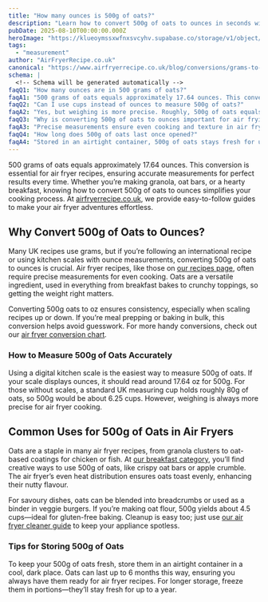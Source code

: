 ```yaml
---
title: "How many ounces is 500g of oats?"
description: "Learn how to convert 500g of oats to ounces in seconds with our simple guide—perfect for air fryer recipes and meal prep!"
pubDate: 2025-08-10T00:00:00.000Z
heroImage: "https://klueoymssxwfnxsvcyhv.supabase.co/storage/v1/object/public/Shmucket/how-many-ounces-is-500g-of-oats.webp"
tags:
  - "measurement"
author: "AirFryerRecipe.co.uk"
canonical: "https://www.airfryerrecipe.co.uk/blog/conversions/grams-to-ounces/how-many-ounces-is-500g-of-oats"
schema: |
  <!-- Schema will be generated automatically -->
faqQ1: "How many ounces are in 500 grams of oats?"
faqA1: "500 grams of oats equals approximately 17.64 ounces. This conversion is useful for air fryer recipes, ensuring accurate measurements for consistent results."
faqQ2: "Can I use cups instead of ounces to measure 500g of oats?"
faqA2: "Yes, but weighing is more precise. Roughly, 500g of oats equals about 6.25 UK measuring cups. For best results in air fryer recipes, use a digital scale."
faqQ3: "Why is converting 500g of oats to ounces important for air frying?"
faqA3: "Precise measurements ensure even cooking and texture in air fryer recipes. Converting 500g to ounces (17.64 oz) helps follow international recipes or scales with ounce units."
faqQ4: "How long does 500g of oats last once opened?"
faqA4: "Stored in an airtight container, 500g of oats stays fresh for up to 6 months. For longer storage, freeze them—they’ll keep for about a year without losing quality."
---
```

<p>500 grams of oats equals approximately 17.64 ounces. This conversion is essential for air fryer recipes, ensuring accurate measurements for perfect results every time. Whether you’re making granola, oat bars, or a hearty breakfast, knowing how to convert 500g of oats to ounces simplifies your cooking process. At <a href=https://www.airfryerrecipe.co.uk/>airfryerrecipe.co.uk</a>, we provide easy-to-follow guides to make your air fryer adventures effortless.</p>  

<h2>Why Convert 500g of Oats to Ounces?</h2>  
<p>Many UK recipes use grams, but if you’re following an international recipe or using kitchen scales with ounce measurements, converting 500g of oats to ounces is crucial. Air fryer recipes, like those on <a href=https://www.airfryerrecipe.co.uk/recipes>our recipes page</a>, often require precise measurements for even cooking. Oats are a versatile ingredient, used in everything from breakfast bakes to crunchy toppings, so getting the weight right matters.</p>  

<p>Converting 500g oats to oz ensures consistency, especially when scaling recipes up or down. If you’re meal prepping or baking in bulk, this conversion helps avoid guesswork. For more handy conversions, check out our <a href=https://www.airfryerrecipe.co.uk/air-fryer-conversion-chart>air fryer conversion chart</a>.</p>  

<h3>How to Measure 500g of Oats Accurately</h3>  
<p>Using a digital kitchen scale is the easiest way to measure 500g of oats. If your scale displays ounces, it should read around 17.64 oz for 500g. For those without scales, a standard UK measuring cup holds roughly 80g of oats, so 500g would be about 6.25 cups. However, weighing is always more precise for air fryer cooking.</p>  

<h2>Common Uses for 500g of Oats in Air Fryers</h2>  
<p>Oats are a staple in many air fryer recipes, from granola clusters to oat-based coatings for chicken or fish. At <a href=https://www.airfryerrecipe.co.uk/recipe-category/breakfast>our breakfast category</a>, you’ll find creative ways to use 500g of oats, like crispy oat bars or apple crumble. The air fryer’s even heat distribution ensures oats toast evenly, enhancing their nutty flavour.</p>  

<p>For savoury dishes, oats can be blended into breadcrumbs or used as a binder in veggie burgers. If you’re making oat flour, 500g yields about 4.5 cups—ideal for gluten-free baking. Cleanup is easy too; just use <a href=https://www.airfryerrecipe.co.uk/air-fryer-cleaner>our air fryer cleaner guide</a> to keep your appliance spotless.</p>  

<h3>Tips for Storing 500g of Oats</h3>  
<p>To keep your 500g of oats fresh, store them in an airtight container in a cool, dark place. Oats can last up to 6 months this way, ensuring you always have them ready for air fryer recipes. For longer storage, freeze them in portions—they’ll stay fresh for up to a year.</p>
